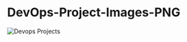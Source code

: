 # DevOps-Project-Images-PNG

![Devops Projects](https://github.com/user-attachments/assets/f08ca32d-0d71-4508-b878-8e794f47651b)




